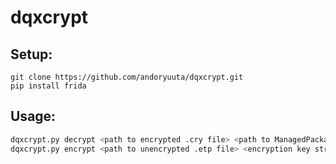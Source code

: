 # dqxcrypt

## Setup:

```
git clone https://github.com/andoryuuta/dqxcrypt.git
pip install frida
```

## Usage:
```sh
dqxcrypt.py decrypt <path to encrypted .cry file> <path to ManagedPackageDataClient.win32.pkg> 
dqxcrypt.py encrypt <path to unencrypted .etp file> <encryption key string> 
```